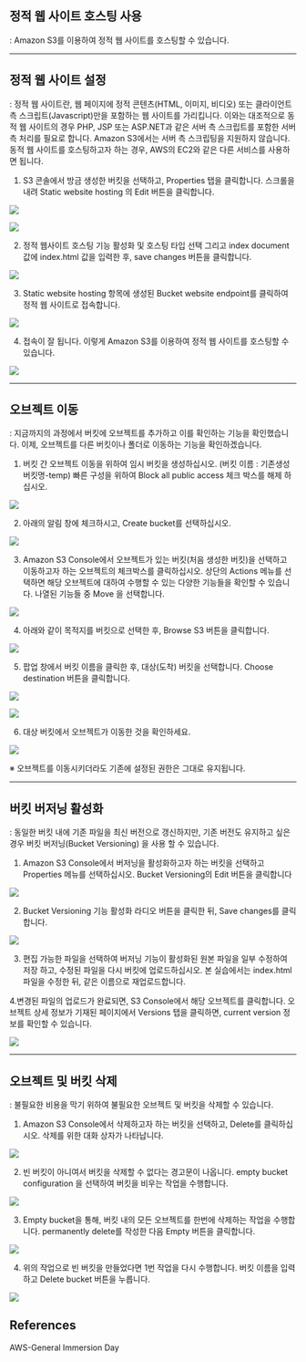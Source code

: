 ## 정적 웹 사이트 호스팅 사용

: Amazon S3를 이용하여 정적 웹 사이트를 호스팅할 수 있습니다.

----------------------------

## 정적 웹 사이트 설정

: 정적 웹 사이트란, 웹 페이지에 정적 콘텐츠(HTML, 이미지, 비디오) 또는 클라이언트 측 스크립트(Javascript)만을 포함하는 웹 사이트를 가리킵니다. 이와는 대조적으로 동적 웹 사이트의 경우 PHP, JSP 또는 ASP.NET과 같은 서버 측 스크립트를 포함한 서버 측 처리를 필요로 합니다. Amazon S3에서는 서버 측 스크립팅을 지원하지 않습니다. 동적 웹 사이트를 호스팅하고자 하는 경우, AWS의 EC2와 같은 다른 서비스를 사용하면 됩니다.

1. S3 콘솔에서 방금 생성한 버킷을 선택하고, Properties 탭을 클릭합니다. 스크롤을 내려 Static website hosting 의 Edit 버튼을 클릭합니다.

![](../img/aws/immersion/gid-s3-22.png)

![](../img/aws/immersion/gid-s3-22-1.png)

2. 정적 웹사이트 호스팅 기능 활성화 및 호스팅 타입 선택 그리고 index document 값에 index.html 값을 입력한 후, save changes 버튼을 클릭합니다.

![](../img/aws/immersion/gid-s3-23.png)

3. Static website hosting 항목에 생성된 Bucket website endpoint를 클릭하여 정적 웹 사이트로 접속합니다.

![](../img/aws/immersion/gid-s3-23-1.png)

4. 접속이 잘 됩니다. 이렇게 Amazon S3를 이용하여 정적 웹 사이트를 호스팅할 수 있습니다.

![](../img/aws/immersion/gid-s3-24.png)

-------------------------------------

## 오브젝트 이동

: 지금까지의 과정에서 버킷에 오브젝트를 추가하고 이를 확인하는 기능을 확인했습니다. 이제, 오브젝트를 다른 버킷이나 폴더로 이동하는 기능을 확인하겠습니다.

1. 버킷 간 오브젝트 이동을 위하여 임시 버킷을 생성하십시오. (버킷 이름 : 기존생성버킷명-temp) 빠른 구성을 위하여 Block all public access 체크 박스를 해제 하십시오.

![](../img/aws/immersion/gid-s3-25.png)

2. 아래의 알림 창에 체크하시고, Create bucket를 선택하십시오.

![](../img/aws/immersion/gid-s3-26.png)

3. Amazon S3 Console에서 오브젝트가 있는 버킷(처음 생성한 버킷)을 선택하고 이동하고자 하는 오브젝트의 체크박스를 클릭하십시오. 상단의 Actions 메뉴를 선택하면 해당 오브젝트에 대하여 수행할 수 있는 다양한 기능들을 확인할 수 있습니다. 나열된 기능들 중 Move 을 선택합니다.

![](../img/aws/immersion/gid-s3-27.png)

4. 아래와 같이 목적지를 버킷으로 선택한 후, Browse S3 버튼을 클릭합니다.

![](../img/aws/immersion/gid-s3-28.png)

5. 팝업 창에서 버킷 이름을 클릭한 후, 대상(도착) 버킷을 선택합니다. Choose destination 버튼을 클릭합니다.

![](../img/aws/immersion/gid-s3-29.png)

![](../img/aws/immersion/gid-s3-29-1.png)

6. 대상 버킷에서 오브젝트가 이동한 것을 확인하세요.

![](../img/aws/immersion/gid-s3-30.png)

※ 오브젝트를 이동시키더라도 기존에 설정된 권한은 그대로 유지됩니다.

-----------------------------------------

## 버킷 버저닝 활성화

: 동일한 버킷 내에 기존 파일을 최신 버전으로 갱신하지만, 기존 버전도 유지하고 싶은 경우 버킷 버저닝(Bucket Versioning) 을 사용 할 수 있습니다.

1. Amazon S3 Console에서 버저닝을 활성화하고자 하는 버킷을 선택하고 Properties 메뉴를 선택하십시오. Bucket Versioning의 Edit 버튼을 클릭합니다

![](../img/aws/immersion/gid-s3-31.png)

2. Bucket Versioning 기능 활성화 라디오 버튼을 클릭한 뒤, Save changes를 클릭합니다.

![](../img/aws/immersion/gid-s3-32.png)

3. 편집 가능한 파일을 선택하여 버저닝 기능이 활성화된 원본 파일을 일부 수정하여 저장 하고, 수정된 파일을 다시 버킷에 업로드하십시오. 본 실습에서는 index.html 파일을 수정한 뒤, 같은 이름으로 재업로드합니다.

4.변경된 파일의 업로드가 완료되면, S3 Console에서 해당 오브젝트를 클릭합니다. 오브젝트 상세 정보가 기재된 페이지에서 Versions 탭을 클릭하면, current version 정보를 확인할 수 있습니다.

![](../img/aws/immersion/gid-s3-33.png)

----------------------------------------------

## 오브젝트 및 버킷 삭제

: 불필요한 비용을 막기 위하여 불필요한 오브젝트 및 버킷을 삭제할 수 있습니다.

1. Amazon S3 Console에서 삭제하고자 하는 버킷을 선택하고, Delete를 클릭하십시오. 삭제를 위한 대화 상자가 나타납니다.

![](../img/aws/immersion/gid-s3-34.png)

2. 빈 버킷이 아니여서 버킷을 삭제할 수 없다는 경고문이 나옵니다. empty bucket configuration 을 선택하여 버킷을 비우는 작업을 수행합니다.

![](../img/aws/immersion/gid-s3-35.png)

3. Empty bucket을 통해, 버킷 내의 모든 오브젝트를 한번에 삭제하는 작업을 수행합니다. permanently delete를 작성한 다음 Empty 버튼을 클릭합니다.

![](../img/aws/immersion/gid-s3-36.png)

4. 위의 작업으로 빈 버킷을 만들었다면 1번 작업을 다시 수행합니다. 버킷 이름을 입력하고 Delete bucket 버튼을 누릅니다.

![](../img/aws/immersion/gid-s3-37.png)

## References
AWS-General Immersion Day
